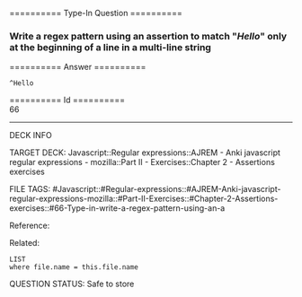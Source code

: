 ========== Type-In Question ==========

###  Write a regex pattern using an assertion to match "_Hello_" only at the beginning of a line in a multi-line string  

========== Answer ==========  

`^Hello`

========== Id ==========  
66

---

DECK INFO

TARGET DECK: Javascript::Regular expressions::AJREM - Anki javascript regular expressions - mozilla::Part II - Exercises::Chapter 2 - Assertions exercises

FILE TAGS: #Javascript::#Regular-expressions::#AJREM-Anki-javascript-regular-expressions-mozilla::#Part-II-Exercises::#Chapter-2-Assertions-exercises::#66-Type-in-write-a-regex-pattern-using-an-a

Reference:

Related:

```dataview
LIST
where file.name = this.file.name
```


QUESTION STATUS: Safe to store
